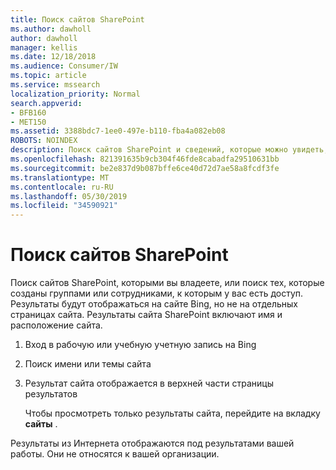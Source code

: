 ```yaml
---
title: Поиск сайтов SharePoint
ms.author: dawholl
author: dawholl
manager: kellis
ms.date: 12/18/2018
ms.audience: Consumer/IW
ms.topic: article
ms.service: mssearch
localization_priority: Normal
search.appverid:
- BFB160
- MET150
ms.assetid: 3388bdc7-1ee0-497e-b110-fba4a082eb08
ROBOTS: NOINDEX
description: Поиск сайтов SharePoint и сведений, которые можно увидеть, с помощью Microsoft Search.
ms.openlocfilehash: 821391635b9cb304f46fde8cabadfa29510631bb
ms.sourcegitcommit: be2e837d9b087bffe6ce40d72d7ae58a8fcdf3fe
ms.translationtype: MT
ms.contentlocale: ru-RU
ms.lasthandoff: 05/30/2019
ms.locfileid: "34590921"
---
```

# <a name="find-sharepoint-sites"></a>Поиск сайтов SharePoint

Поиск сайтов SharePoint, которыми вы владеете, или поиск тех, которые созданы группами или сотрудниками, к которым у вас есть доступ. Результаты будут отображаться на сайте Bing, но не на отдельных страницах сайта. Результаты сайта SharePoint включают имя и расположение сайта.
  
1. Вход в рабочую или учебную учетную запись на Bing
    
2. Поиск имени или темы сайта
    
3. Результат сайта отображается в верхней части страницы результатов
    
    Чтобы просмотреть только результаты сайта, перейдите на вкладку **сайты** . 
    
Результаты из Интернета отображаются под результатами вашей работы. Они не относятся к вашей организации.

  

